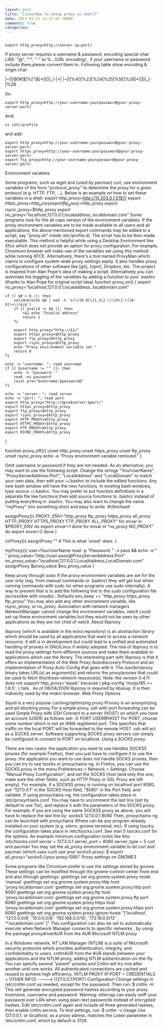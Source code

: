 ```yaml
---
layout: post
title: "linux/How to setup proxy in shell?"
date: 2017-03-23 11:12:55 +0800
comments: true
categories: 
---
```



```shell

export http_proxy=http://server-ip:port/

```

If proxy server requires a username & password, encoding special-char LIKE: "@", "^", "-" to %...(URL encoding) , if your username or password include them,please convert them to.
Following table show encoding & origin char:

|~|!|@|#|$|%|^|&|*|(|)|_|-|+|
|~|!|%40|%23|%24|%25|%5E|%26|*|(|)|_|-|%2B

So:

```shell
export http_proxy=http://your-username:yourpassword@your-proxy-server:port/
```

And:

```shell
vi /etc/profile
```

and add:

```shell
export http_proxy=http://your-username:yourpassword@your-proxy-server:port/
export https_proxy=http://your-username:yourpassword@your-proxy-server:port/
export ftp_proxy=http://your-username:yourpassword@your-proxy-server:port/

```


Environment variables

Some programs, such as wget and (used by pacman) curl, use environment variables of the form "protocol_proxy" to determine the proxy for a given protocol (e.g. HTTP, FTP, ...).
Below is an example on how to set these variables in a shell:
 export http_proxy=http://10.203.0.1:5187/
 export https_proxy=$http_proxy
 export ftp_proxy=$http_proxy
 export rsync_proxy=$http_proxy
 export no_proxy="localhost,127.0.0.1,localaddress,.localdomain.com"
Some programs look for the all caps version of the environment variables.
If the proxy environment variables are to be made available to all users and all applications, the above mentioned export commands may be added to a script, say "proxy.sh" inside /etc/profile.d/. The script has to be then made executable. This method is helpful while using a Desktop Environment like Xfce which does not provide an option for proxy configuration. For example, Chromium browser will make use of the variables set using this method while running XFCE.
Alternatively, there's a tool named ProxyMan which claims to configure system-wide proxy settings easily. It also handles proxy configurations of other software like [git], [npm], Dropbox, etc. The project is inspired from Alan Pope's idea of making a script.
Alternatively you can automate the toggling of the variables by adding a function to your .bashrc (thanks to Alan Pope for original script idea)
function proxy_on() {
    export no_proxy="localhost,127.0.0.1,localaddress,.localdomain.com"

    if (( $# > 0 )); then
        valid=$(echo $@ | sed -n 's/\([0-9]\{1,3\}.\)\{4\}:\([0-9]\+\)/&/p')
        if [[ $valid != $@ ]]; then
            >&2 echo "Invalid address"
            return 1
        fi

        export http_proxy="http://$1/"
        export https_proxy=$http_proxy
        export ftp_proxy=$http_proxy
        export rsync_proxy=$http_proxy
        echo "Proxy environment variable set."
        return 0
    fi

    echo -n "username: "; read username
    if [[ $username != "" ]]; then
        echo -n "password: "
        read -es password
        local pre="$username:$password@"
    fi

    echo -n "server: "; read server
    echo -n "port: "; read port
    export http_proxy="http://$pre$server:$port/"
    export https_proxy=$http_proxy
    export ftp_proxy=$http_proxy
    export rsync_proxy=$http_proxy
    export HTTP_PROXY=$http_proxy
    export HTTPS_PROXY=$http_proxy
    export FTP_PROXY=$http_proxy
    export RSYNC_PROXY=$http_proxy
}

function proxy_off(){
    unset http_proxy
    unset https_proxy
    unset ftp_proxy
    unset rsync_proxy
    echo -e "Proxy environment variable removed."
}

Omit username or password if they are not needed.
As an alternative, you may want to use the following script. Change the strings "YourUserName", "ProxyServerAddress:Port", "LocalAddress" and "LocalDomain" to match your own data, then edit your ~/.bashrc to include the edited functions. Any new bash window will have the new functions. In existing bash windows, type source ~/.bashrc. You may prefer to put function definitions in a separate file like functions then add source functions to .bashrc instead of putting everything in .bashrc. You may also want to change the name "myProxy" into something short and easy to write.
 #!/bin/bash

 assignProxy(){
   PROXY_ENV="http_proxy ftp_proxy https_proxy all_proxy HTTP_PROXY HTTPS_PROXY FTP_PROXY ALL_PROXY"
   for envar in $PROXY_ENV
   do
     export $envar=$1
   done
   for envar in "no_proxy NO_PROXY"
   do
      export $envar=$2
   done
 }

 clrProxy(){
   assignProxy "" # This is what 'unset' does.
 }

 myProxy(){
   user=YourUserName
   read -p "Password: " -s pass &&  echo -e " "
   proxy_value="http://$user:$pass@ProxyServerAddress:Port"
   no_proxy_value="localhost,127.0.0.1,LocalAddress,LocalDomain.com"
   assignProxy $proxy_value $no_proxy_value
 }
 
Keep proxy through sudo
If the proxy environment variables are set for the user only (say, from manual commands or .bashrc) they will get lost when running commands with sudo (or when programs use sudo internally).
A way to prevent that is to add the following line to the sudo configuration file (accessible with visudo) :
Defaults env_keep += "http_proxy https_proxy ftp_proxy"
You may also add any other environment variable, like rsync_proxy, or no_proxy.
Automation with network managers
NetworkManager cannot change the environment variables.
netctl could set-up these environment variables but they would not be seen by other applications as they are not child of netctl.
About libproxy

libproxy (which is available in the extra repository) is an abstraction library which should be used by all applications that want to access a network resource. It still is in development but could lead to a unified and automated handling of proxies in GNU/Linux if widely adopted.
The role of libproxy is to read the proxy settings form different sources and make them available to applications which use the library. The interesting part with libproxy is that it offers an implementation of the Web Proxy Autodiscovery Protocol and an implementation of Proxy Auto-Config that goes with it.
The /usr/bin/proxy binary takes URL(s) as argument(s) and returns the proxy/proxies that could be used to fetch this/these network resource(s).
Note: the version 0.4.11 does not support http_proxy='wpad:' because { pkg-config 'mozjs185 >= 1.8.5'; } fails .
As of 06/04/2009 libproxy is required by libsoup. It is then indirectly used by the midori browser.
Web Proxy Options

Squid is a very popular caching/optimizing proxy
Privoxy is an anonymizing and ad-blocking proxy
For a simple proxy, ssh with port forwarding can be used
Simple Proxy with SSH
Connect to a server (HOST) on which you have an account (USER) as follows
ssh -D PORT USER@HOST
For PORT, choose some number which is not an IANA registered port. This specifies that traffic on the local PORT will be forwarded to the remote HOST. ssh will act as a SOCKS server. Software supporting SOCKS proxy servers can simply be configured to connect to PORT on localhost.
Using a SOCKS proxy

There are two cases:
the application you want to use handles SOCKS5 proxies (for example Firefox), then you just have to configure it to use the proxy.
the application you want to use does not handle SOCKS proxies, then you can try to use tsocks or proxychains-ng.
In Firefox, you can use the SOCKS proxy in the menu Preferences > Network > Settings. Choose "Manual Proxy Configuration", and set the SOCKS Host (and only this one, make sure the other fields, such as HTTP Proxy or SSL Proxy are left empty). For example, if a SOCKS5 proxy is running on localhost port 8080, put "127.0.0.1" in the SOCKS Host field, "8080" in the Port field, and validate.
If using proxychains-ng, the configuration takes place in /etc/proxychains.conf. You may have to uncomment the last line (set by default to use Tor), and replace it with the parameters of the SOCKS proxy. For example, if you are using the same SOCKS5 proxy as above, you will have to replace the last line by:
socks5 127.0.0.1 8080
Then, proxychains-ng can be launched with
proxychains <program>
Where <program> can be any program already installed on your system (e.g. xterm, gnome-terminal, etc).
If using tsocks, the configuration takes place in /etc/tsocks.conf. See man 5 tsocks.conf for the options. An example minimum configuration looks like this:
/etc/tsocks.conf
server = 127.0.0.1
server_port = 8080
server_type = 5
curl and pacman
You may set the all_proxy environment variable to let curl and pacman (which uses curl) use your socks5 proxy:
$ export all_proxy="socks5://your.proxy:1080"
Proxy settings on GNOME3

Some programs like Chromium prefer to use the settings stored by gnome. These settings can be modified through the gnome-control-center front end and also through gsettings.
gsettings set org.gnome.system.proxy mode 'manual' 
gsettings set org.gnome.system.proxy.http host 'proxy.localdomain.com'
gsettings set org.gnome.system.proxy.http port 8080
gsettings set org.gnome.system.proxy.ftp host 'proxy.localdomain.com'
gsettings set org.gnome.system.proxy.ftp port 8080
gsettings set org.gnome.system.proxy.https host 'proxy.localdomain.com'
gsettings set org.gnome.system.proxy.https port 8080
gsettings set org.gnome.system.proxy ignore-hosts "['localhost', '127.0.0.0/8', '10.0.0.0/8', '192.168.0.0/16', '172.16.0.0/12' , '*.localdomain.com' ]"
This configuration can also be set to automatically execute when Network Manager connects to specific networks , by using the package proxydriverAUR from the AUR
Microsoft NTLM proxy

In a Windows network, NT LAN Manager (NTLM) is a suite of Microsoft security protocols which provides authentication, integrity, and confidentiality to users.
cntlmAUR from the AUR stands between your applications and the NTLM proxy, adding NTLM authentication on-the-fly. You can specify several "parent" proxies and Cntlm will try one after another until one works. All authenticated connections are cached and reused to achieve high efficiency.
(NTLM PROXY IP:PORT + CREDENTIALS + OTHER INFO) -----> (127.0.0.1:PORT)
Configuration
Change settings in /etc/cntlm.conf as needed, except for the password. Then run:
$ cntlm -H
This will generate encrypted password hashes according to your proxy hostname, username and password.
Warning: ettercap can easily sniff your password over LAN when using plain-text passwords instead of encrypted hashes.
Edit /etc/cntlm.conf again and include all three generated hashes, then enable cntlm.service.
To test settings, run:
$ cntlm -v
Usage
Use 127.0.0.1:<port> or localhost:<port> as a proxy adress. <port> matches the Listen parameter in /etc/cntlm.conf, which by default is 3128.